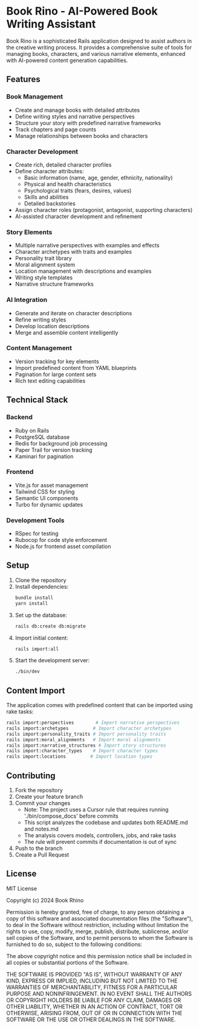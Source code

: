 # Book Rino - AI-Powered Book Writing Assistant

Book Rino is a sophisticated Rails application designed to assist authors in the creative writing process. It provides a comprehensive suite of tools for managing books, characters, and various narrative elements, enhanced with AI-powered content generation capabilities.

## Features

### Book Management
- Create and manage books with detailed attributes
- Define writing styles and narrative perspectives
- Structure your story with predefined narrative frameworks
- Track chapters and page counts
- Manage relationships between books and characters

### Character Development
- Create rich, detailed character profiles
- Define character attributes:
  - Basic information (name, age, gender, ethnicity, nationality)
  - Physical and health characteristics
  - Psychological traits (fears, desires, values)
  - Skills and abilities
  - Detailed backstories
- Assign character roles (protagonist, antagonist, supporting characters)
- AI-assisted character development and refinement

### Story Elements
- Multiple narrative perspectives with examples and effects
- Character archetypes with traits and examples
- Personality trait library
- Moral alignment system
- Location management with descriptions and examples
- Writing style templates
- Narrative structure frameworks

### AI Integration
- Generate and iterate on character descriptions
- Refine writing styles
- Develop location descriptions
- Merge and assemble content intelligently

### Content Management
- Version tracking for key elements
- Import predefined content from YAML blueprints
- Pagination for large content sets
- Rich text editing capabilities

## Technical Stack

### Backend
- Ruby on Rails
- PostgreSQL database
- Redis for background job processing
- Paper Trail for version tracking
- Kaminari for pagination

### Frontend
- Vite.js for asset management
- Tailwind CSS for styling
- Semantic UI components
- Turbo for dynamic updates

### Development Tools
- RSpec for testing
- Rubocop for code style enforcement
- Node.js for frontend asset compilation

## Setup

1. Clone the repository
2. Install dependencies:
   ```bash
   bundle install
   yarn install
   ```
3. Set up the database:
   ```bash
   rails db:create db:migrate
   ```
4. Import initial content:
   ```bash
   rails import:all
   ```
5. Start the development server:
   ```bash
   ./bin/dev
   ```

## Content Import

The application comes with predefined content that can be imported using rake tasks:

```bash
rails import:perspectives        # Import narrative perspectives
rails import:archetypes         # Import character archetypes
rails import:personality_traits # Import personality traits
rails import:moral_alignments   # Import moral alignments
rails import:narrative_structures # Import story structures
rails import:character_types    # Import character types
rails import:locations         # Import location types
```

## Contributing

1. Fork the repository
2. Create your feature branch
3. Commit your changes
   - Note: The project uses a Cursor rule that requires running './bin/compose_docs' before commits
   - This script analyzes the codebase and updates both README.md and notes.md
   - The analysis covers models, controllers, jobs, and rake tasks
   - The rule will prevent commits if documentation is out of sync
4. Push to the branch
5. Create a Pull Request

## License

MIT License

Copyright (c) 2024 Book Rhino

Permission is hereby granted, free of charge, to any person obtaining a copy
of this software and associated documentation files (the "Software"), to deal
in the Software without restriction, including without limitation the rights
to use, copy, modify, merge, publish, distribute, sublicense, and/or sell
copies of the Software, and to permit persons to whom the Software is
furnished to do so, subject to the following conditions:

The above copyright notice and this permission notice shall be included in all
copies or substantial portions of the Software.

THE SOFTWARE IS PROVIDED "AS IS", WITHOUT WARRANTY OF ANY KIND, EXPRESS OR
IMPLIED, INCLUDING BUT NOT LIMITED TO THE WARRANTIES OF MERCHANTABILITY,
FITNESS FOR A PARTICULAR PURPOSE AND NONINFRINGEMENT. IN NO EVENT SHALL THE
AUTHORS OR COPYRIGHT HOLDERS BE LIABLE FOR ANY CLAIM, DAMAGES OR OTHER
LIABILITY, WHETHER IN AN ACTION OF CONTRACT, TORT OR OTHERWISE, ARISING FROM,
OUT OF OR IN CONNECTION WITH THE SOFTWARE OR THE USE OR OTHER DEALINGS IN THE
SOFTWARE.
